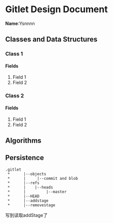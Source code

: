 # Gitlet Design Document

**Name**:Ysnnnn

## Classes and Data Structures

### Class 1

#### Fields

1. Field 1
2. Field 2


### Class 2

#### Fields

1. Field 1
2. Field 2


## Algorithms

## Persistence
    .gitlet
     *      |--objects
     *      |     |--commit and blob
     *      |--refs
     *      |    |--heads
     *      |         |--master
     *      |--HEAD
     *      |--addstage
     *      |--removestage
写到读取addStage了

